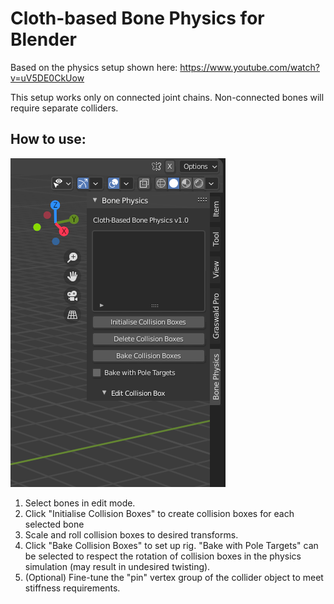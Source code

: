 # Cloth-based Bone Physics for Blender

Based on the physics setup shown here:
https://www.youtube.com/watch?v=uV5DE0CkUow

This setup works only on connected joint chains. Non-connected bones will require separate colliders.

## How to use:
![](https://github.com/MiniEval/Bone-Physics/blob/main/UI.PNG)

1. Select bones in edit mode.
2. Click "Initialise Collision Boxes" to create collision boxes for each selected bone
3. Scale and roll collision boxes to desired transforms.
4. Click "Bake Collision Boxes" to set up rig. "Bake with Pole Targets" can be selected to respect the rotation of collision boxes in the physics simulation (may result in undesired twisting).
5. (Optional) Fine-tune the "pin" vertex group of the collider object to meet stiffness requirements.
